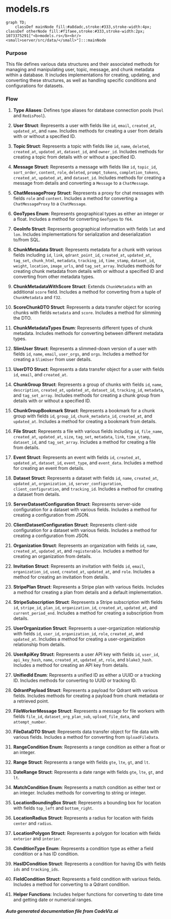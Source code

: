 # models.rs

```mermaid
graph TD;
    classDef mainNode fill:#a8dadc,stroke:#333,stroke-width:4px;
classDef otherNode fill:#f1faee,stroke:#333,stroke-width:2px;
1073375291["<b>models.rs</b><br/><small>server/src/data/</small>"]:::mainNode

```
### Purpose
This file defines various data structures and their associated methods for managing and manipulating user, topic, message, and chunk metadata within a database. It includes implementations for creating, updating, and converting these structures, as well as handling specific conditions and configurations for datasets.

### Flow
1. **Type Aliases**: Defines type aliases for database connection pools (`Pool` and `RedisPool`).

2. **User Struct**: Represents a user with fields like `id`, `email`, `created_at`, `updated_at`, and `name`. Includes methods for creating a user from details with or without a specified ID.

3. **Topic Struct**: Represents a topic with fields like `id`, `name`, `deleted`, `created_at`, `updated_at`, `dataset_id`, and `owner_id`. Includes methods for creating a topic from details with or without a specified ID.

4. **Message Struct**: Represents a message with fields like `id`, `topic_id`, `sort_order`, `content`, `role`, `deleted`, `prompt_tokens`, `completion_tokens`, `created_at`, `updated_at`, and `dataset_id`. Includes methods for creating a message from details and converting a `Message` to a `ChatMessage`.

5. **ChatMessageProxy Struct**: Represents a proxy for chat messages with fields `role` and `content`. Includes a method for converting a `ChatMessageProxy` to a `ChatMessage`.

6. **GeoTypes Enum**: Represents geographical types as either an integer or a float. Includes a method for converting `GeoTypes` to `f64`.

7. **GeoInfo Struct**: Represents geographical information with fields `lat` and `lon`. Includes implementations for serialization and deserialization to/from SQL.

8. **ChunkMetadata Struct**: Represents metadata for a chunk with various fields including `id`, `link`, `qdrant_point_id`, `created_at`, `updated_at`, `tag_set`, `chunk_html`, `metadata`, `tracking_id`, `time_stamp`, `dataset_id`, `weight`, `location`, `image_urls`, and `tag_set_array`. Includes methods for creating chunk metadata from details with or without a specified ID and converting from other metadata types.

9. **ChunkMetadataWithScore Struct**: Extends `ChunkMetadata` with an additional `score` field. Includes a method for converting from a tuple of `ChunkMetadata` and `f32`.

10. **ScoreChunkDTO Struct**: Represents a data transfer object for scoring chunks with fields `metadata` and `score`. Includes a method for slimming the DTO.

11. **ChunkMetadataTypes Enum**: Represents different types of chunk metadata. Includes methods for converting between different metadata types.

12. **SlimUser Struct**: Represents a slimmed-down version of a user with fields `id`, `name`, `email`, `user_orgs`, and `orgs`. Includes a method for creating a `SlimUser` from user details.

13. **UserDTO Struct**: Represents a data transfer object for a user with fields `id`, `email`, and `created_at`.

14. **ChunkGroup Struct**: Represents a group of chunks with fields `id`, `name`, `description`, `created_at`, `updated_at`, `dataset_id`, `tracking_id`, `metadata`, and `tag_set_array`. Includes methods for creating a chunk group from details with or without a specified ID.

15. **ChunkGroupBookmark Struct**: Represents a bookmark for a chunk group with fields `id`, `group_id`, `chunk_metadata_id`, `created_at`, and `updated_at`. Includes a method for creating a bookmark from details.

16. **File Struct**: Represents a file with various fields including `id`, `file_name`, `created_at`, `updated_at`, `size`, `tag_set`, `metadata`, `link`, `time_stamp`, `dataset_id`, and `tag_set_array`. Includes a method for creating a file from details.

17. **Event Struct**: Represents an event with fields `id`, `created_at`, `updated_at`, `dataset_id`, `event_type`, and `event_data`. Includes a method for creating an event from details.

18. **Dataset Struct**: Represents a dataset with fields `id`, `name`, `created_at`, `updated_at`, `organization_id`, `server_configuration`, `client_configuration`, and `tracking_id`. Includes a method for creating a dataset from details.

19. **ServerDatasetConfiguration Struct**: Represents server-side configuration for a dataset with various fields. Includes a method for creating a configuration from JSON.

20. **ClientDatasetConfiguration Struct**: Represents client-side configuration for a dataset with various fields. Includes a method for creating a configuration from JSON.

21. **Organization Struct**: Represents an organization with fields `id`, `name`, `created_at`, `updated_at`, and `registerable`. Includes a method for creating an organization from details.

22. **Invitation Struct**: Represents an invitation with fields `id`, `email`, `organization_id`, `used`, `created_at`, `updated_at`, and `role`. Includes a method for creating an invitation from details.

23. **StripePlan Struct**: Represents a Stripe plan with various fields. Includes a method for creating a plan from details and a default implementation.

24. **StripeSubscription Struct**: Represents a Stripe subscription with fields `id`, `stripe_id`, `plan_id`, `organization_id`, `created_at`, `updated_at`, and `current_period_end`. Includes a method for creating a subscription from details.

25. **UserOrganization Struct**: Represents a user-organization relationship with fields `id`, `user_id`, `organization_id`, `role`, `created_at`, and `updated_at`. Includes a method for creating a user-organization relationship from details.

26. **UserApiKey Struct**: Represents a user API key with fields `id`, `user_id`, `api_key_hash`, `name`, `created_at`, `updated_at`, `role`, and `blake3_hash`. Includes a method for creating an API key from details.

27. **UnifiedId Enum**: Represents a unified ID as either a UUID or a tracking ID. Includes methods for converting to UUID or tracking ID.

28. **QdrantPayload Struct**: Represents a payload for Qdrant with various fields. Includes methods for creating a payload from chunk metadata or a retrieved point.

29. **FileWorkerMessage Struct**: Represents a message for file workers with fields `file_id`, `dataset_org_plan_sub`, `upload_file_data`, and `attempt_number`.

30. **FileDataDTO Struct**: Represents data transfer object for file data with various fields. Includes a method for converting from `UploadFileData`.

31. **RangeCondition Enum**: Represents a range condition as either a float or an integer.

32. **Range Struct**: Represents a range with fields `gte`, `lte`, `gt`, and `lt`.

33. **DateRange Struct**: Represents a date range with fields `gte`, `lte`, `gt`, and `lt`.

34. **MatchCondition Enum**: Represents a match condition as either text or an integer. Includes methods for converting to string or integer.

35. **LocationBoundingBox Struct**: Represents a bounding box for location with fields `top_left` and `bottom_right`.

36. **LocationRadius Struct**: Represents a radius for location with fields `center` and `radius`.

37. **LocationPolygon Struct**: Represents a polygon for location with fields `exterior` and `interior`.

38. **ConditionType Enum**: Represents a condition type as either a field condition or a has ID condition.

39. **HasIDCondition Struct**: Represents a condition for having IDs with fields `ids` and `tracking_ids`.

40. **FieldCondition Struct**: Represents a field condition with various fields. Includes a method for converting to a Qdrant condition.

41. **Helper Functions**: Includes helper functions for converting to date time and getting date or numerical ranges.

##### Auto generated documentation file from CodeViz.ai
